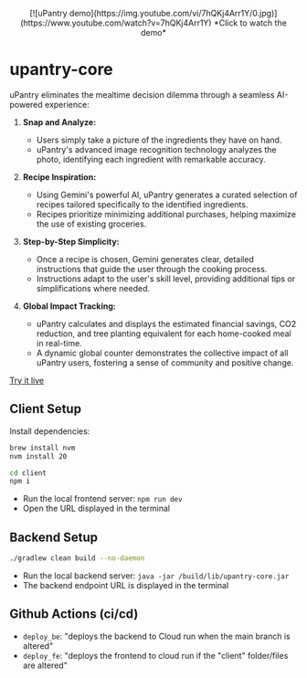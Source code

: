 <p align="center">
  [![uPantry demo](https://img.youtube.com/vi/7hQKj4Arr1Y/0.jpg)](https://www.youtube.com/watch?v=7hQKj4Arr1Y)
  *Click to watch the demo*
</p>

# upantry-core

uPantry eliminates the mealtime decision dilemma through a seamless AI-powered experience:

1. **Snap and Analyze:** 
   * Users simply take a picture of the ingredients they have on hand.
   * uPantry's advanced image recognition technology analyzes the photo, identifying each ingredient with remarkable accuracy. 

2. **Recipe Inspiration:**
   * Using Gemini's powerful AI, uPantry generates a curated selection of recipes tailored specifically to the identified ingredients.
   * Recipes prioritize minimizing additional purchases, helping maximize the use of existing groceries.  

3. **Step-by-Step Simplicity:**
    * Once a recipe is chosen, Gemini generates clear, detailed instructions that guide the user through the cooking process.
    * Instructions adapt to the user's skill level, providing additional tips or simplifications where needed.

4. **Global Impact Tracking:**
    * uPantry calculates and displays the estimated financial savings, CO2 reduction, and tree planting equivalent for each home-cooked meal in real-time.
    * A dynamic global counter demonstrates the collective impact of all uPantry users, fostering a sense of community and positive change.


[Try it live](https://upantry-fe-2f2tbvh6qq-ue.a.run.app/)

## Client Setup

Install dependencies:

```sh
brew install nvm
nvm install 20

cd client
npm i
```

- Run the local frontend server: `npm run dev`
- Open the URL displayed in the terminal

## Backend Setup

```sh
./gradlew clean build --no-daemon
```

- Run the local backend server: `java -jar /build/lib/upantry-core.jar`
- The backend endpoint URL is displayed in the terminal

## Github Actions (ci/cd)

- `deploy_be`: "deploys the backend to Cloud run when the main branch is altered"
- `deploy_fe`: "deploys the frontend to cloud run if the "client" folder/files are altered"
